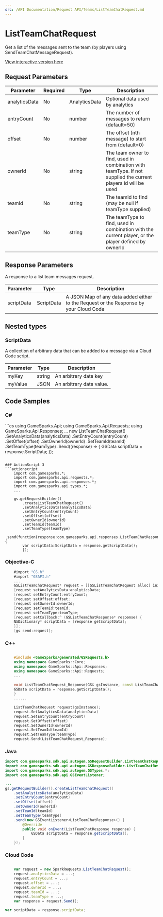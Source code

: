 ```yaml
---
src: /API Documentation/Request API/Teams/ListTeamChatRequest.md
---
```


# ListTeamChatRequest


Get a list of the messages sent to the team (by players using SendTeamChatMessageRequest).


<a href="https://api.gamesparks.net/#listteamchatrequest" target="_gsapi">View interactive version here</a>

## Request Parameters

Parameter | Required | Type | Description
--------- | -------- | ---- | -----------
analyticsData | No | AnalyticsData | Optional data used by analytics
entryCount | No | number | The number of messages to return (default=50)
offset | No | number | The offset (nth message) to start from (default=0)
ownerId | No | string | The team owner to find, used in combination with teamType. If not supplied the current players id will be used
teamId | No | string | The teamId to find (may be null if teamType supplied)
teamType | No | string | The teamType to find, used in combination with the current player, or the player defined by ownerId

## Response Parameters


A response to a list team messages request.

Parameter | Type | Description
--------- | ---- | -----------
scriptData | ScriptData | A JSON Map of any data added either to the Request or the Response by your Cloud Code

## Nested types

### ScriptData

A collection of arbitrary data that can be added to a message via a Cloud Code script.

Parameter | Type | Description
--------- | ---- | -----------
myKey | string | An arbitrary data key
myValue | JSON | An arbitrary data value.


## Code Samples

<h3>C#</h3>
```cs
	using GameSparks.Api;
	using GameSparks.Api.Requests;
	using GameSparks.Api.Responses;
	...
	new ListTeamChatRequest()
		.SetAnalyticsData(analyticsData)
		.SetEntryCount(entryCount)
		.SetOffset(offset)
		.SetOwnerId(ownerId)
		.SetTeamId(teamId)
		.SetTeamType(teamType)
		.Send((response) => {
		GSData scriptData = response.ScriptData; 
		});

```

### ActionScript 3
```actionscript
	import com.gamesparks.*;
	import com.gamesparks.api.requests.*;
	import com.gamesparks.api.responses.*;
	import com.gamesparks.api.types.*;
	...
	
	gs.getRequestBuilder()
	    .createListTeamChatRequest()
		.setAnalyticsData(analyticsData)
		.setEntryCount(entryCount)
		.setOffset(offset)
		.setOwnerId(ownerId)
		.setTeamId(teamId)
		.setTeamType(teamType)
		.send(function(response:com.gamesparks.api.responses.ListTeamChatResponse):void {
		var scriptData:ScriptData = response.getScriptData(); 
		});

```

### Objective-C
```objectivec
	#import "GS.h"
	#import "GSAPI.h"
	...
	GSListTeamChatRequest* request = [[GSListTeamChatRequest alloc] init];
	[request setAnalyticsData:analyticsData;
	[request setEntryCount:entryCount;
	[request setOffset:offset;
	[request setOwnerId:ownerId;
	[request setTeamId:teamId;
	[request setTeamType:teamType;
	[request setCallback:^ (GSListTeamChatResponse* response) {
	NSDictionary* scriptData = [response getScriptData]; 
	}];
	[gs send:request];

```

### C++
```cpp

	#include <GameSparks/generated/GSRequests.h>
	using namespace GameSparks::Core;
	using namespace GameSparks::Api::Responses;
	using namespace GameSparks::Api::Requests;
	...
	
	void ListTeamChatRequest_Response(GS& gsInstance, const ListTeamChatResponse& response) {
	GSData scriptData = response.getScriptData(); 
	}
	......
	
	ListTeamChatRequest request(gsInstance);
	request.SetAnalyticsData(analyticsData)
	request.SetEntryCount(entryCount)
	request.SetOffset(offset)
	request.SetOwnerId(ownerId)
	request.SetTeamId(teamId)
	request.SetTeamType(teamType)
	request.Send(ListTeamChatRequest_Response);
```

### Java
```java
import com.gamesparks.sdk.api.autogen.GSRequestBuilder.ListTeamChatRequest;
import com.gamesparks.sdk.api.autogen.GSResponseBuilder.ListTeamChatResponse;
import com.gamesparks.sdk.api.autogen.GSTypes.*;
import com.gamesparks.sdk.api.GSEventListener;

...
gs.getRequestBuilder().createListTeamChatRequest()
	.setAnalyticsData(analyticsData)
	.setEntryCount(entryCount)
	.setOffset(offset)
	.setOwnerId(ownerId)
	.setTeamId(teamId)
	.setTeamType(teamType)
	.send(new GSEventListener<ListTeamChatResponse>() {
		@Override
		public void onEvent(ListTeamChatResponse response) {
			GSData scriptData = response.getScriptData(); 
		}
	});

```

### Cloud Code
```javascript

	var request = new SparkRequests.ListTeamChatRequest();
	request.analyticsData = ...;
	request.entryCount = ...;
	request.offset = ...;
	request.ownerId = ...;
	request.teamId = ...;
	request.teamType = ...;
	var response = request.Send();
	
var scriptData = response.scriptData; 
```


